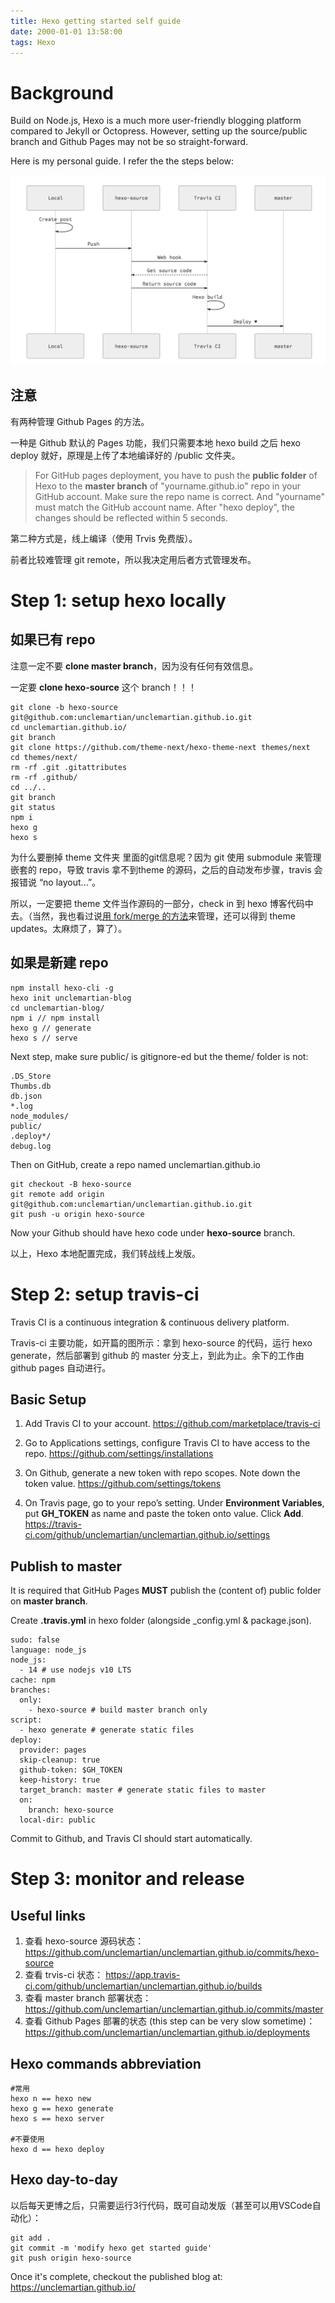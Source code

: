 ```yaml
---
title: Hexo getting started self guide
date: 2000-01-01 13:58:00
tags: Hexo
---
```


# Background 

Build on Node.js, Hexo is a much more user-friendly blogging platform compared to Jekyll or Octopress. However, setting up the source/public branch and Github Pages may not be so straight-forward.

Here is my personal guide. I refer the the steps below: 

![](/images/hexo-setup-guide-overview.png)

## 注意

有两种管理 Github Pages 的方法。

一种是 Github 默认的 Pages 功能，我们只需要本地 hexo build 之后 hexo deploy 就好，原理是上传了本地编译好的 /public 文件夹。

>For GitHub pages deployment, you have to push the __public folder__ of Hexo to the __master branch__ of "yourname.github.io" repo in your GitHub account. 
>Make sure the repo name is correct. And "yourname" must match the GitHub account name. 
>After "hexo deploy", the changes should be reflected within 5 seconds.

第二种方式是，线上编译（使用 Trvis 免费版）。

前者比较难管理 git remote，所以我决定用后者方式管理发布。

# Step 1: setup hexo locally

## 如果已有 repo

注意一定不要 __clone master branch__，因为没有任何有效信息。

一定要 __clone hexo-source__ 这个 branch！！！

    git clone -b hexo-source git@github.com:unclemartian/unclemartian.github.io.git
    cd unclemartian.github.io/
    git branch
    git clone https://github.com/theme-next/hexo-theme-next themes/next
    cd themes/next/
    rm -rf .git .gitattributes
    rm -rf .github/
    cd ../..
    git branch
    git status
    npm i
    hexo g
    hexo s

为什么要删掉 theme 文件夹 里面的git信息呢？因为 git 使用 submodule 来管理嵌套的 repo，导致 travis 拿不到theme 的源码，之后的自动发布步骤，travis 会报错说 “no layout...”。

所以，一定要把 theme 文件当作源码的一部分，check in 到 hexo 博客代码中去。（当然，我也看过说[用 fork/merge 的方法](https://juejin.cn/post/6844903751908605965)来管理，还可以得到 theme updates。太麻烦了，算了）。

## 如果是新建 repo

    npm install hexo-cli -g
    hexo init unclemartian-blog
    cd unclemartian-blog/
    npm i // npm install
    hexo g // generate
    hexo s // serve

Next step, make sure public/ is gitignore-ed but the theme/ folder is not: 

    .DS_Store
    Thumbs.db
    db.json
    *.log
    node_modules/
    public/
    .deploy*/
    debug.log

Then on GitHub, create a repo named unclemartian.github.io

    git checkout -B hexo-source
    git remote add origin git@github.com:unclemartian/unclemartian.github.io.git
    git push -u origin hexo-source

Now your Github should have hexo code under __hexo-source__ branch.

以上，Hexo 本地配置完成，我们转战线上发版。

# Step 2: setup travis-ci

Travis CI is a continuous integration & continuous delivery platform. 

Travis-ci 主要功能，如开篇的图所示：拿到 hexo-source 的代码，运行 hexo generate，然后部署到 github 的 master 分支上，到此为止。余下的工作由 github pages 自动进行。

## Basic Setup

1. Add Travis CI to your account.
    https://github.com/marketplace/travis-ci
    
1. Go to Applications settings, configure Travis CI to have access to the repo.
    https://github.com/settings/installations
    
1. On Github, generate a new token with repo scopes. Note down the token value.
    https://github.com/settings/tokens
    
1. On Travis page, go to your repo’s setting. Under __Environment Variables__, put __GH_TOKEN__ as name and paste the token onto value. Click __Add__.
    https://travis-ci.com/github/unclemartian/unclemartian.github.io/settings

## Publish to master

It is required that GitHub Pages __MUST__ publish the (content of) public folder on __master branch__.

Create __.travis.yml__ in hexo folder (alongside _config.yml & package.json).

    sudo: false
    language: node_js
    node_js:
      - 14 # use nodejs v10 LTS
    cache: npm
    branches:
      only:
        - hexo-source # build master branch only
    script:
      - hexo generate # generate static files
    deploy:
      provider: pages
      skip-cleanup: true
      github-token: $GH_TOKEN
      keep-history: true
      target_branch: master # generate static files to master
      on:
        branch: hexo-source
      local-dir: public

Commit to Github, and Travis CI should start automatically. 

# Step 3: monitor and release

## Useful links

1. 查看 hexo-source 源码状态：
    https://github.com/unclemartian/unclemartian.github.io/commits/hexo-source
1. 查看 trvis-ci 状态：
    https://app.travis-ci.com/github/unclemartian/unclemartian.github.io/builds
1. 查看 master branch 部署状态：
    https://github.com/unclemartian/unclemartian.github.io/commits/master
1. 查看 Github Pages 部署的状态 (this step can be very slow sometime)：
    https://github.com/unclemartian/unclemartian.github.io/deployments

## Hexo commands abbreviation

    #常用
    hexo n == hexo new
    hexo g == hexo generate
    hexo s == hexo server
    
    #不要使用
    hexo d == hexo deploy 

## Hexo day-to-day

以后每天更博之后，只需要运行3行代码，既可自动发版（甚至可以用VSCode自动化）：

    git add .
    git commit -m 'modify hexo get started guide' 
    git push origin hexo-source 

Once it's complete, checkout the published blog at: https://unclemartian.github.io/
